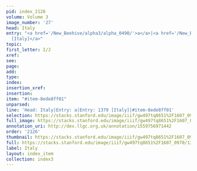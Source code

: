 ```yaml
---
pid: index_2126
volume: Volume 3
image_number: '27'
head: Italy
entry: "<a href='/New_Beehive/alpha3/alpha_0490/'>a</a>|<a href='/New_Beehive/toc_vol2/toc2_269/'>1379
  [Italy]</a>"
topic: 
first_letter: I/J
xref: 
see: 
page: 
add: 
type: 
index: 
insertion_xref: 
insertion: 
item: "#item-8ede8ff01"
unparsed: 
line: 'Head: Italy|Entry: a|Entry: 1379 [Italy]|#item-8ede8ff01'
selection: https://stacks.stanford.edu/image/iiif/gw497tq8651%2F1607_0970/133,1005,444,142/full/0/default.jpg
full_image: https://stacks.stanford.edu/image/iiif/gw497tq8651%2F1607_0970/full/full/0/default.jpg
annotation_uri: http://dev.llgc.org.uk/annotation/1559756971442
order: '2126'
thumbnail: https://stacks.stanford.edu/image/iiif/gw497tq8651%2F1607_0970/133,1005,444,142/150,/0/default.jpg
full: https://stacks.stanford.edu/image/iiif/gw497tq8651%2F1607_0970/133,1005,444,142/full/0/default.jpg
label: Italy
layout: index_item
collection: index3
---
```

